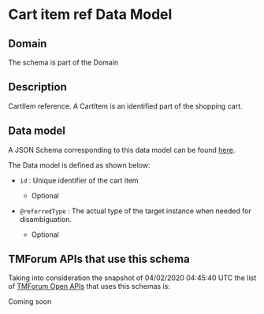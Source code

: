 # Cart item ref Data Model

## Domain

The  schema is part of the  Domain

## Description

CartIIem reference. A CartItem is an identified part of the shopping cart.

## Data model

A JSON Schema corresponding to this data model can be found
[here](https://github.com/tmforum-rand/schemas/blob/candidates/Customer/CartItemRef.schema.json).

The Data model is defined as shown below:
- `id` : Unique identifier of the cart item

  - Optional

- `@referredType` : The actual type of the target instance when needed for disambiguation.

  - Optional





## TMForum APIs that use this schema

Taking into consideration the snapshot of 04/02/2020 04:45:40 UTC the list of [TMForum Open APIs](https://www.tmforum.org/open-apis/) that uses this schemas is:

Coming soon